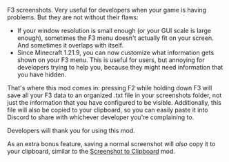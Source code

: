 F3 screenshots. Very useful for developers when your game is having problems. But they are not without their flaws:
* If your window resolution is small enough (or your GUI scale is large enough), sometimes the F3 menu doesn't actually fit on your screen. And sometimes it overlaps with itself.
* Since Minecraft 1.21.9, you can now customize what information gets shown on your F3 menu. This is useful for users, but annoying for developers trying to help you, because they might need information that you have hidden.

That's where this mod comes in: pressing F2 while holding down F3 will save all your F3 data to an organized .txt file in your screenshots folder, not just the information that you have configured to be visible. Additionally, this file will also be copied to your clipboard, so you can easily paste it into Discord to share with whichever developer you're complaining to.

Developers will thank you for using this mod.

As an extra bonus feature, saving a normal screenshot will *also* copy it to your clipboard, similar to the [Screenshot to Clipboard](https://modrinth.com/mod/screenshot-to-clipboard) mod.